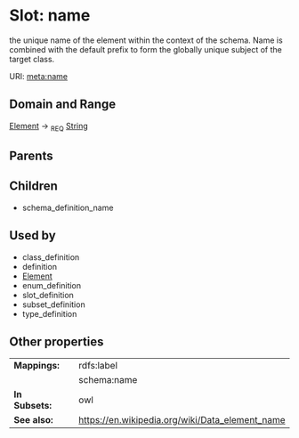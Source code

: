 
# Slot: name


the unique name of the element within the context of the schema.  Name is combined with the default prefix to form the globally unique subject of the target class.

URI: [meta:name](https://w3id.org/biolink/biolinkml/meta/name)


## Domain and Range

[Element](Element.md) ->  <sub>REQ</sub> [String](types/String.md)

## Parents


## Children

 *  schema_definition_name

## Used by

 * class_definition
 * definition
 * [Element](Element.md)
 * enum_definition
 * slot_definition
 * subset_definition
 * type_definition

## Other properties

|  |  |  |
| --- | --- | --- |
| **Mappings:** | | rdfs:label |
|  | | schema:name |
| **In Subsets:** | | owl |
| **See also:** | | https://en.wikipedia.org/wiki/Data_element_name |


